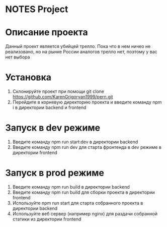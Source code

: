# NOTES Project
# Описание проекта
Данный проект является убийцей трелло. Пока что в нем ничео не реализовано, но на рынке России аналогов трелло нет, поэтому у вас нет выбора

# Установка
1. Склонируйте проект при помощи git clone https://github.com/KarenGrigoryan1999/pern.git
2. Перейдите в корневую директорию проекта и введите команду npm i в директории backend и frontend

# Запуск в dev режиме
1. Введите команду npm run start:dev в директории backend
2. Введите команду npm run dev для старта фронтенда в dev режиме в директории frontend

# Запуск в prod режиме
1. Введите команду npm run build в директории backend
2. Введите команду npm run build для сборки проекта в директории frontend
3. Используйте npm run start для старта собранного проекта в директории backend
4. Используйте веб сервер (например nginx) для раздачи собранной статики из директории frontend